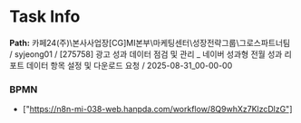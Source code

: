 # Task Info

**Path:** 카페24(주)\본사사업장\[CG]MI본부\마케팅센터\성장전략그룹\그로스파트너팀 / syjeong01 / [275758] 광고 성과 데이터 점검 및 관리 _ 네이버 성과형 전월 성과 리포트 데이터 항목 설정 및 다운로드 요청 / 2025-08-31_00-00-00

### BPMN
- ["https://n8n-mi-038-web.hanpda.com/workflow/8Q9whXz7KlzcDlzG"]

